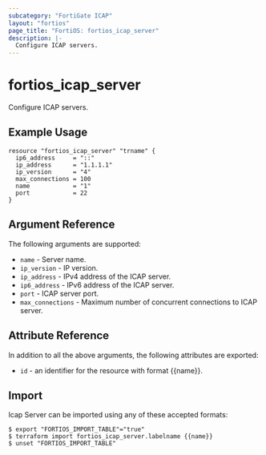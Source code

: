 ```yaml
---
subcategory: "FortiGate ICAP"
layout: "fortios"
page_title: "FortiOS: fortios_icap_server"
description: |-
  Configure ICAP servers.
---
```


# fortios_icap_server
Configure ICAP servers.

## Example Usage

```hcl
resource "fortios_icap_server" "trname" {
  ip6_address     = "::"
  ip_address      = "1.1.1.1"
  ip_version      = "4"
  max_connections = 100
  name            = "1"
  port            = 22
}
```

## Argument Reference

The following arguments are supported:

* `name` - Server name.
* `ip_version` - IP version.
* `ip_address` - IPv4 address of the ICAP server.
* `ip6_address` - IPv6 address of the ICAP server.
* `port` - ICAP server port.
* `max_connections` - Maximum number of concurrent connections to ICAP server.


## Attribute Reference

In addition to all the above arguments, the following attributes are exported:
* `id` - an identifier for the resource with format {{name}}.

## Import

Icap Server can be imported using any of these accepted formats:
```
$ export "FORTIOS_IMPORT_TABLE"="true"
$ terraform import fortios_icap_server.labelname {{name}}
$ unset "FORTIOS_IMPORT_TABLE"
```
